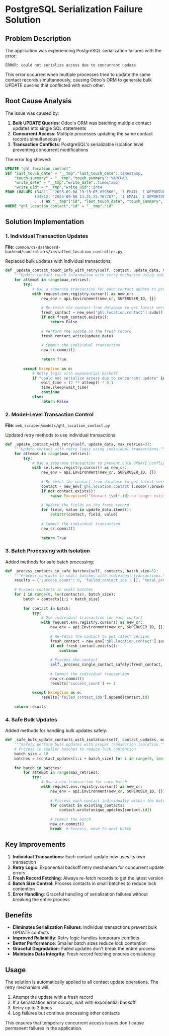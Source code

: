 # PostgreSQL Serialization Failure Solution

## Problem Description

The application was experiencing PostgreSQL serialization failures with the error:
```
ERROR: could not serialize access due to concurrent update
```

This error occurred when multiple processes tried to update the same contact records simultaneously, causing Odoo's ORM to generate bulk UPDATE queries that conflicted with each other.

## Root Cause Analysis

The issue was caused by:

1. **Bulk UPDATE Queries**: Odoo's ORM was batching multiple contact updates into single SQL statements
2. **Concurrent Access**: Multiple processes updating the same contact records simultaneously
3. **Transaction Conflicts**: PostgreSQL's serializable isolation level preventing concurrent modifications

The error log showed:
```sql
UPDATE "ghl_location_contact"
SET "last_touch_date" = "__tmp"."last_touch_date"::timestamp, 
    "touch_summary" = "__tmp"."touch_summary"::VARCHAR, 
    "write_date" = "__tmp"."write_date"::timestamp, 
    "write_uid" = "__tmp"."write_uid"::int4
FROM (VALUES (34811, '2025-09-08 13:13:05.659366', '1 EMAIL, 1 OPPORTUNITY', ...), 
             (34812, '2025-09-08 13:21:25.767707', '1 EMAIL, 1 OPPORTUNITY', ...), 
             ...) AS "__tmp"("id", "last_touch_date", "touch_summary", "write_date", "write_uid")
WHERE "ghl_location_contact"."id" = "__tmp"."id"
```

## Solution Implementation

### 1. Individual Transaction Updates

**File**: `common/cs-dashboard-backend/controllers/installed_location_controller.py`

Replaced bulk updates with individual transactions:

```python
def _update_contact_touch_info_with_retry(self, contact, update_data, max_retries=3):
    """Update contact touch information with retry mechanism using individual transactions."""
    for attempt in range(max_retries):
        try:
            # Use a separate transaction for each contact update to prevent bulk UPDATE
            with request.env.registry.cursor() as new_cr:
                new_env = api.Environment(new_cr, SUPERUSER_ID, {})
                
                # Re-fetch the contact from database to get latest version
                fresh_contact = new_env['ghl.location.contact'].sudo().browse(contact.id)
                if not fresh_contact.exists():
                    return False
                
                # Perform the update on the fresh record
                fresh_contact.write(update_data)
                
                # Commit the individual transaction
                new_cr.commit()
                
                return True
                
        except Exception as e:
            # Retry logic with exponential backoff
            if "could not serialize access due to concurrent update" in str(e) and attempt < max_retries - 1:
                wait_time = (2 ** attempt) * 0.1
                time.sleep(wait_time)
                continue
            else:
                return False
```

### 2. Model-Level Transaction Control

**File**: `web_scraper/models/ghl_location_contact.py`

Updated retry methods to use individual transactions:

```python
def _update_contact_with_retry(self, update_data, max_retries=3):
    """Update contact with retry logic using individual transactions."""
    for attempt in range(max_retries):
        try:
            # Use a separate transaction to prevent bulk UPDATE conflicts
            with self.env.registry.cursor() as new_cr:
                new_env = api.Environment(new_cr, SUPERUSER_ID, {})
                
                # Re-fetch the contact from database to get latest version
                contact = new_env['ghl.location.contact'].sudo().browse(self.id)
                if not contact.exists():
                    raise Exception(f"Contact {self.id} no longer exists")
                
                # Update the fields on the fresh record
                for field, value in update_data.items():
                    setattr(contact, field, value)
                
                # Commit the individual transaction
                new_cr.commit()
                
                return True
```

### 3. Batch Processing with Isolation

Added methods for safe batch processing:

```python
def _process_contacts_in_safe_batches(self, contacts, batch_size=5):
    """Process contacts in small batches with individual transactions."""
    results = {'success_count': 0, 'failed_contact_ids': [], 'total_processed': 0}
    
    # Process contacts in small batches
    for i in range(0, len(contacts), batch_size):
        batch = contacts[i:i + batch_size]
        
        for contact in batch:
            try:
                # Use individual transaction for each contact
                with request.env.registry.cursor() as new_cr:
                    new_env = api.Environment(new_cr, SUPERUSER_ID, {})
                    
                    # Re-fetch the contact to get latest version
                    fresh_contact = new_env['ghl.location.contact'].sudo().browse(contact.id)
                    if not fresh_contact.exists():
                        continue
                    
                    # Process the contact
                    self._process_single_contact_safely(fresh_contact, new_env)
                    
                    # Commit the individual transaction
                    new_cr.commit()
                    results['success_count'] += 1
                    
            except Exception as e:
                results['failed_contact_ids'].append(contact.id)
    
    return results
```

### 4. Safe Bulk Updates

Added methods for handling bulk updates safely:

```python
def _safe_bulk_update_contacts_with_isolation(self, contact_updates, max_retries=3):
    """Safely perform bulk updates with proper transaction isolation."""
    # Process in smaller batches to reduce lock contention
    batch_size = 10
    batches = [contact_updates[i:i + batch_size] for i in range(0, len(contact_updates), batch_size)]
    
    for batch in batches:
        for attempt in range(max_retries):
            try:
                # Use a new transaction for each batch
                with request.env.registry.cursor() as new_cr:
                    new_env = api.Environment(new_cr, SUPERUSER_ID, {})
                    
                    # Process each contact individually within the batch
                    for contact in existing_contacts:
                        contact.write(unique_updates[contact.id])
                    
                    # Commit the batch
                    new_cr.commit()
                    break  # Success, move to next batch
```

## Key Improvements

1. **Individual Transactions**: Each contact update now uses its own transaction
2. **Retry Logic**: Exponential backoff retry mechanism for concurrent update errors
3. **Fresh Record Fetching**: Always re-fetch records to get the latest version
4. **Batch Size Control**: Process contacts in small batches to reduce lock contention
5. **Error Handling**: Graceful handling of serialization failures without breaking the entire process

## Benefits

- **Eliminates Serialization Failures**: Individual transactions prevent bulk UPDATE conflicts
- **Improved Reliability**: Retry logic handles temporary conflicts
- **Better Performance**: Smaller batch sizes reduce lock contention
- **Graceful Degradation**: Failed updates don't break the entire process
- **Maintains Data Integrity**: Fresh record fetching ensures consistency

## Usage

The solution is automatically applied to all contact update operations. The retry mechanism will:

1. Attempt the update with a fresh record
2. If a serialization error occurs, wait with exponential backoff
3. Retry up to 3 times
4. Log failures but continue processing other contacts

This ensures that temporary concurrent access issues don't cause permanent failures in the application.
